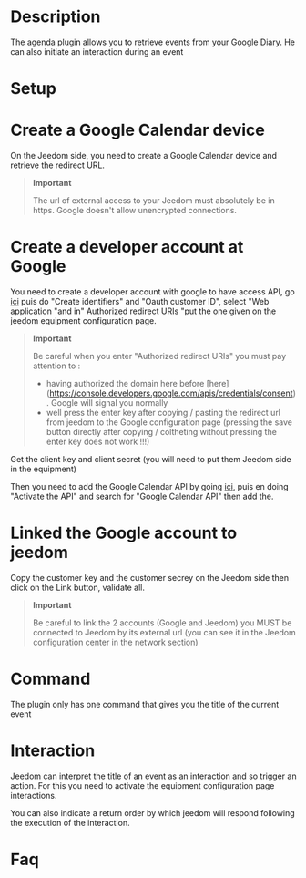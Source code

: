 Description 
===========

The agenda plugin allows you to retrieve events from your Google
Diary. He can also initiate an interaction during an event

Setup 
=============

Create a Google Calendar device 
=================================

On the Jeedom side, you need to create a Google Calendar device and retrieve the redirect URL. 

> **Important**
>
> The url of external access to your Jeedom must absolutely be in https. Google doesn't allow unencrypted connections.

Create a developer account at Google 
=======================================

You need to create a developer account with google to have access
API, go
[ici](https://console.developers.google.com/apis/credentials) puis
do "Create identifiers" and "Oauth customer ID", select
"Web application "and in" Authorized redirect URIs "put the one
given on the jeedom equipment configuration page.

> **Important**
>
> Be careful when you enter "Authorized redirect URIs" you must pay attention to : 
> - having authorized the domain here before [here] (https://console.developers.google.com/apis/credentials/consent). Google will signal you normally
> - well press the enter key after copying / pasting the redirect url from jeedom to the Google configuration page (pressing the save button directly after copying / coltheting without pressing the enter key does not work !!!)

Get the client key and client secret (you will need to put them
Jeedom side in the equipment)

Then you need to add the Google Calendar API by going
[ici](https://console.developers.google.com/apis/dashboard), puis en
doing "Activate the API" and search for "Google Calendar API" then add
the.

Linked the Google account to jeedom 
==============================

Copy the customer key and the customer secrey on the Jeedom side then click on
the Link button, validate all.

>**Important**
>
>Be careful to link the 2 accounts (Google and Jeedom) you MUST be connected to Jeedom by its external url (you can see it in the Jeedom configuration center in the network section)

Command 
========

The plugin only has one command that gives you the title of
the current event

Interaction 
===========

Jeedom can interpret the title of an event as an interaction and
so trigger an action. For this you need to activate the
equipment configuration page interactions.

You can also indicate a return order by which jeedom will
respond following the execution of the interaction.

Faq 
===
